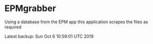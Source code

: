 # EPMgrabber
Using a database from the EPM app this application scrapes the files as required


Latest backup: Sun Oct 6 10:59:01 UTC 2019
